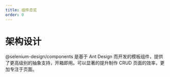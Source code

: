 ```yaml
---
title: 组件总览
order: 0
---
```


# 架构设计

@selenium-design/components 是基于 Ant Design 而开发的模板组件，提供了更高级别的抽象支持，开箱即用。可以显著的提升制作 CRUD 页面的效率，更加专注于页面。
